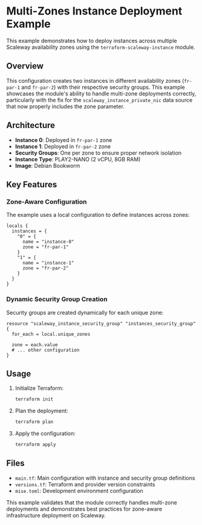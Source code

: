 # Multi-Zones Instance Deployment Example

This example demonstrates how to deploy instances across multiple Scaleway availability zones using the `terraform-scaleway-instance` module.

## Overview

This configuration creates two instances in different availability zones (`fr-par-1` and `fr-par-2`) with their respective security groups. This example showcases the module's ability to handle multi-zone deployments correctly, particularly with the fix for the `scaleway_instance_private_nic` data source that now properly includes the zone parameter.

## Architecture

- **Instance 0**: Deployed in `fr-par-1` zone
- **Instance 1**: Deployed in `fr-par-2` zone
- **Security Groups**: One per zone to ensure proper network isolation
- **Instance Type**: PLAY2-NANO (2 vCPU, 8GB RAM)
- **Image**: Debian Bookworm

## Key Features

### Zone-Aware Configuration

The example uses a local configuration to define instances across zones:

```hcl
locals {
  instances = {
    "0" = {
      name = "instance-0"
      zone = "fr-par-1"
    }
    "1" = {
      name = "instance-1"
      zone = "fr-par-2"
    }
  }
}
```

### Dynamic Security Group Creation

Security groups are created dynamically for each unique zone:

```hcl
resource "scaleway_instance_security_group" "instances_security_group" {
  for_each = local.unique_zones
  
  zone = each.value
  # ... other configuration
}
```

## Usage

1. Initialize Terraform:
   ```bash
   terraform init
   ```

2. Plan the deployment:
   ```bash
   terraform plan
   ```

3. Apply the configuration:
   ```bash
   terraform apply
   ```

## Files

- `main.tf`: Main configuration with instance and security group definitions
- `versions.tf`: Terraform and provider version constraints
- `mise.toml`: Development environment configuration

This example validates that the module correctly handles multi-zone deployments and demonstrates best practices for zone-aware infrastructure deployment on Scaleway.
